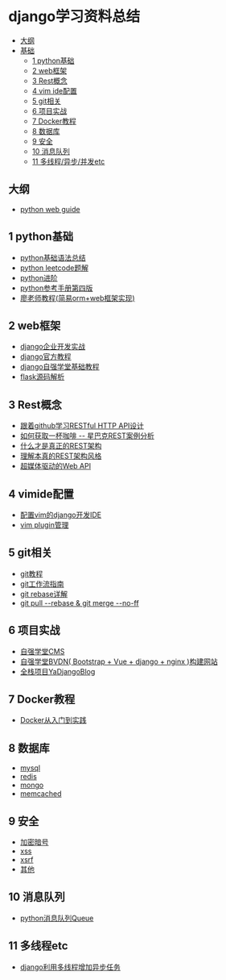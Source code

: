 # django学习资料总结
 * [大纲](#大纲)
 * [基础](#)
      * [1 python基础](#1-python基础)
      * [2 web框架](#2-django基础+部署)
      * [3 Rest概念](#3-Rest概念)
      * [4 vim ide配置](#4-vimide配置)
      * [5 git相关](#5-git相关)
      * [6 项目实战](#6-项目实战)
      * [7 Docker教程](#7-Docker教程)
      * [8 数据库](#8-数据库)
      * [9 安全](#9-安全)
      * [10 消息队列](#10-消息队列)
      * [11 多线程/异步/并发etc](#11-多线程etc)
      
## 大纲
* [python web guide](https://python-web-guide.readthedocs.io/zh/latest/base/basics.html)

## 1 python基础
* [python基础语法总结](http://www.cnblogs.com/feeland/p/4502931.html)
* [python leetcode题解](https://www.hrwhisper.me/leetcode-algorithm-solution/)
* [python进阶](https://eastlakeside.gitbooks.io/interpy-zh/content/)
* [python参考手册第四版](http://bestcbooks.com/B004H0784U/)
* [廖老师教程(简易orm+web框架实现)]()

## 2 web框架
* [django企业开发实战](http://django-practice-book.com/) 
* [django官方教程](https://docs.djangoproject.com/en/2.0/intro/tutorial01/)
* [django自强学堂基础教程](https://code.ziqiangxuetang.com/django/django-tutorial.html)
* [flask源码解析](http://cizixs.com/2017/01/12/flask-insight-routing)

## 3 Rest概念
* [跟着github学习RESTful HTTP API设计](http://cizixs.com/2016/12/12/restful-api-design-guide)
* [如何获取一杯咖啡 -- 星巴克REST案例分析](http://www.infoq.com/cn/articles/webber-rest-workflow/)
* [什么才是真正的REST架构](https://jimmylv.gitbooks.io/learning-microservices/content/best-practice/what_really_REST_is.html)
* [理解本真的REST架构风格](http://blog.sae.sina.com.cn/archives/370)
* [超媒体驱动的Web API](https://cnbailian.github.io/2017/10/hypertext-driven/)

## 4 vimide配置
* [配置vim的django开发IDE](https://realpython.com/vim-and-python-a-match-made-in-heaven/#lets-make-an-ide)
* [vim plugin管理](https://github.com/junegunn/vim-plug)

## 5 git相关
* [git教程](https://github.com/geeeeeeeeek/git-recipes/wiki)
* [git工作流指南](https://github.com/xirong/my-git/blob/master/git-workflow-tutorial.md)
* [git rebase详解](https://blog.yorkxin.org/2011/07/29/git-rebase.html)
* [git pull --rebase & git merge --no-ff](http://hungyuhei.github.io/2012/08/07/better-git-commit-graph-using-pull---rebase-and-merge---no-ff.html)

## 6 项目实战
* [自强学堂CMS](https://code.ziqiangxuetang.com/django/django-cms-develop.html)
* [自强学堂BVDN( Bootstrap + Vue + django + nginx )构建网站](https://code.ziqiangxuetang.com/django/bvdn-1.html)
* [全栈项目YaDjangoBlog](https://zhuanlan.zhihu.com/p/33903527)

## 7 Docker教程
* [Docker从入门到实践](https://yeasy.gitbooks.io/docker_practice/introduction/what.html)

## 8 数据库
* [mysql](#)
* [redis](#)
* [mongo](#)
* [memcached](#)

## 9 安全
* [加密暗号]()
* [xss]()
* [xsrf]()
* [其他]()

## 10 消息队列
* [python消息队列Queue](https://blog.csdn.net/fonyer/article/details/79019118)

      
## 11 多线程etc
* [django利用多线程增加异步任务](https://blog.csdn.net/orangleliu/article/details/41961295)

 

